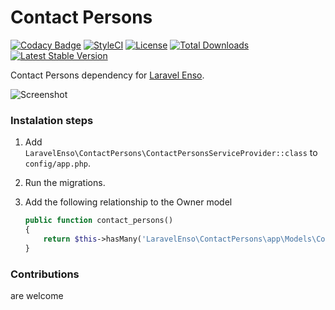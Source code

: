 # Contact Persons

[![Codacy Badge](https://api.codacy.com/project/badge/Grade/7c859dad259f4455a21c7f22d2877917)](https://www.codacy.com/app/mihai-ocneanu/contact-persons?utm_source=github.com&utm_medium=referral&utm_content=laravel-enso/contact-persons&utm_campaign=badger)
[![StyleCI](https://styleci.io/repos/88868747/shield?branch=master)](https://styleci.io/repos/88868747)
[![License](https://poser.pugx.org/laravel-enso/contactpersons/license)](https://https://packagist.org/packages/laravel-enso/contactpersons)
[![Total Downloads](https://poser.pugx.org/laravel-enso/contactpersons/downloads)](https://packagist.org/packages/laravel-enso/contactpersons)
[![Latest Stable Version](https://poser.pugx.org/laravel-enso/contactpersons/version)](https://packagist.org/packages/laravel-enso/contactpersons)

Contact Persons dependency for [Laravel Enso](https://github.com/laravel-enso/Enso).

![Screenshot](https://laravel-enso.github.io/contactpersons/screenshots/Selection_024.png)

### Instalation steps

1. Add `LaravelEnso\ContactPersons\ContactPersonsServiceProvider::class` to `config/app.php`.

2. Run the migrations.

3. Add the following relationship to the Owner model

    ```php
    public function contact_persons()
    {
        return $this->hasMany('LaravelEnso\ContactPersons\app\Models\ContactPerson');
    }
    ```


### Contributions

are welcome